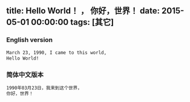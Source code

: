 title: Hello World！ ， 你好，世界！
date: 2015-05-01 00:00:00
tags: [其它]
---

### English version

``` sh
March 23, 1990, I came to this world,
Hello World!
```


### 简体中文版本

``` sh
1990年03月23日，我来到这个世界，
你好，世界！
```